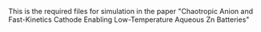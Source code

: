 This is the required files for simulation in the paper "Chaotropic Anion and Fast-Kinetics Cathode Enabling Low-Temperature Aqueous Zn Batteries"
